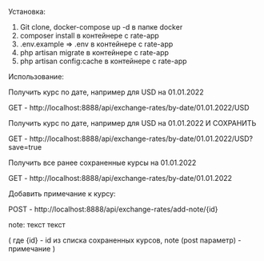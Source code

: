 Установка:
1. Git clone, docker-compose up -d в папке docker
2. composer install в  контейнере с rate-app
3. .env.example => .env в  контейнере с rate-app
4. php artisan migrate в  контейнере с rate-app
5. php artisan config:cache в  контейнере с rate-app

Использование:

Получить курс по дате, например для USD на 01.01.2022

GET - http://localhost:8888/api/exchange-rates/by-date/01.01.2022/USD

Получить курс по дате, например для USD на 01.01.2022 И СОХРАНИТЬ

GET - http://localhost:8888/api/exchange-rates/by-date/01.01.2022/USD?save=true

Получить все ранее сохраненные курсы на 01.01.2022

GET - http://localhost:8888/api/exchange-rates/by-date/01.01.2022


Добавить примечание к курсу:

POST - http://localhost:8888/api/exchange-rates/add-note/{id}

  note: текст текст

(
где {id} - id из списка сохраненных курсов, 
note (post параметр) - примечание
) 
